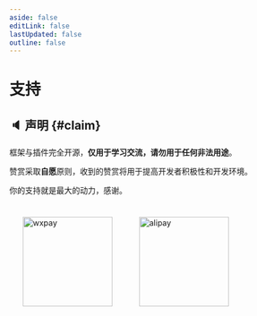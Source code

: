 ```yaml
---
aside: false
editLink: false
lastUpdated: false
outline: false
---
```


# 支持

## 🔈 声明 {#claim}

框架与插件完全开源，**仅用于学习交流，请勿用于任何非法用途**。

赞赏采取**自愿**原则，收到的赞赏将用于提高开发者积极性和开发环境。

你的支持就是最大的动力，感谢。

<div style="display: flex; flex-wrap: wrap;">
  <div style="display: flex; align-items: center; flex-direction: column;">
    <img src="https://smms.deno.dev/2022/11/16/X2kFMdaxvSc1V5P.jpg" alt="wxpay" width="160px" style="margin: 24px;"/>
  </div>
  <div style="display: flex; align-items: center; flex-direction: column;">
    <img src="https://smms.deno.dev/2022/11/16/vZ4xkCopKRmIFVX.jpg" alt="alipay" width="160px"  style="margin:24px;"/>
  </div>
</div>
